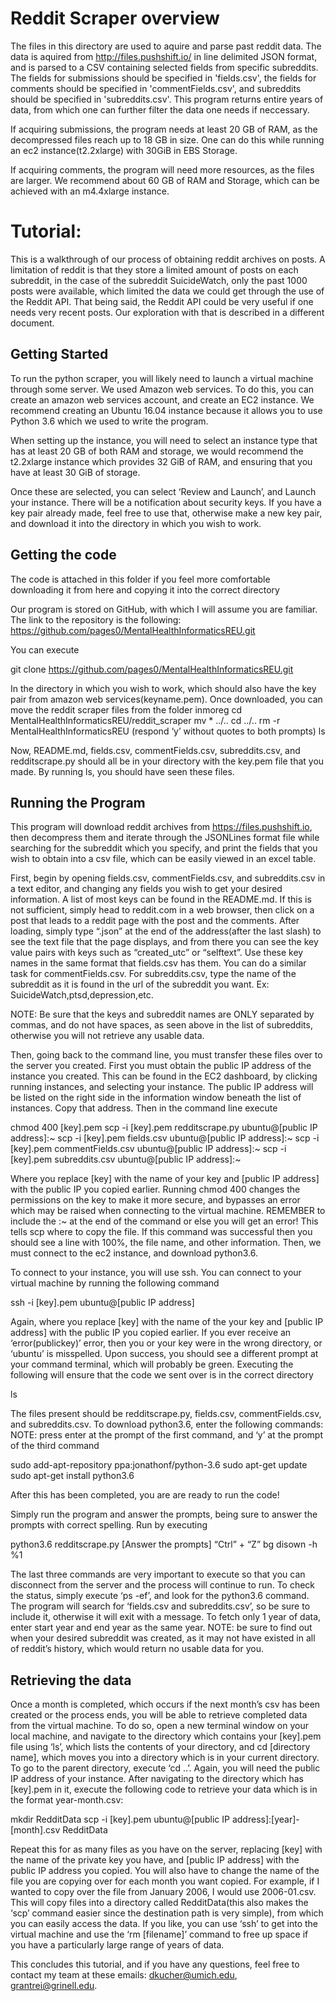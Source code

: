 # Reddit Scraper overview

The files in this directory are used to aquire and parse past reddit data. The data is aquired from http://files.pushshift.io/ in line delimited JSON format, and is parsed to a CSV containing selected fields from specific subreddits. The fields for submissions should be specified in 'fields.csv', the fields for comments should be specified in 'commentFields.csv', and  subreddits should be specified in 'subreddits.csv'. This program returns entire years of data, from which one can further filter the data one needs if neccessary.

If acquiring submissions, the program needs at least 20 GB of RAM, as the
decompressed files reach up to 18 GB in size. One can do this
while running an ec2 instance(t2.2xlarge) with 30GiB in EBS Storage.

If acquiring comments, the program will need more resources, as the files are larger.
We recommend about 60 GB of RAM and Storage, which can be achieved with an m4.4xlarge instance.

# Tutorial:
This is a walkthrough of our process of obtaining reddit archives on posts. A limitation of reddit is that they store a limited amount of posts on each subreddit, in the case of the subreddit SuicideWatch, only the past 1000 posts were available, which limited the data we could get through the use of the Reddit API. That being said, the Reddit API could be very useful if one needs very recent posts. Our exploration with that is described in a different document.

## Getting Started

To run the python scraper, you will likely need to launch a virtual machine through some server. We used Amazon web services. To do this, you can create an amazon web services account, and create an EC2 instance. We recommend creating an Ubuntu 16.04 instance because it allows you to use Python 3.6 which we used to write the program. 

When setting up the instance, you will need to select an instance type that has at least 20 GB of  both RAM and storage, we would recommend the t2.2xlarge instance which provides 32 GiB of RAM, and ensuring that you have at least 30 GiB of storage.

Once these are selected, you can select ‘Review and Launch’, and Launch your instance. There will be a notification about security keys. If you have a key pair already made, feel free to use that, otherwise make a new key pair, and download it into the directory in which you wish to work.

## Getting the code
The code is attached in this folder if you feel more comfortable downloading it from here and copying it into the correct directory

Our program is stored on GitHub, with which I will assume you are familiar. The link to the repository is the following: https://github.com/pages0/MentalHealthInformaticsREU.git

You can execute

git clone https://github.com/pages0/MentalHealthInformaticsREU.git

In the directory in which you wish to work, which should also have the key pair from amazon web services(keyname.pem). Once downloaded, you can move the reddit scraper files from the folder inmoreg
cd MentalHealthInformaticsREU/reddit_scraper
mv *  ../..
cd ../..
rm -r MentalHealthInformaticsREU
(respond ‘y’ without quotes to both prompts)
ls

Now, README.md, fields.csv, commentFields.csv, subreddits.csv, and redditscrape.py should all be in your directory with the key.pem file that you made. By running ls, you should have seen these files.

## Running the Program
This program will download reddit archives from https://files.pushshift.io, then decompress them and iterate through the JSONLines format file while searching for the subreddit which you specify, and print the fields that you wish to obtain into a csv file, which can be easily viewed in an excel table.

First, begin by opening fields.csv, commentFields.csv, and subreddits.csv in a text editor, and changing any fields you wish to get your desired information. A list of most keys can be found in the README.md. If this is not sufficient, simply head to reddit.com in a web browser, then click on a post that leads to a reddit page with the post and the comments. After loading, simply type “.json” at the end of the address(after the last slash) to see the text file that the page displays, and from there you can see the key value pairs with keys such as “created_utc” or “selftext”. Use these key names in the same format that fields.csv has them. You can do a similar task for commentFields.csv. For subreddits.csv, type the name of the subreddit as it is found in the url of the subreddit you want. Ex: SuicideWatch,ptsd,depression,etc.

NOTE: Be sure that the keys and subreddit names are ONLY separated by commas, and do not have spaces, as seen above in the list of subreddits, otherwise you will not retrieve any usable data.

Then, going back to the command line, you must transfer these files over to the server you created. First you must obtain the public IP address of the instance you created. This can be found in the EC2 dashboard, by clicking running instances, and selecting your instance. The public IP address will be listed on the right side in the information window beneath the list of instances. Copy that address. Then in the command line execute

chmod 400 [key].pem
scp -i [key].pem redditscrape.py ubuntu@[public IP address]:~ 
scp -i [key].pem fields.csv ubuntu@[public IP address]:~ 
scp -i [key].pem commentFields.csv ubuntu@[public IP address]:~ 
scp -i [key].pem subreddits.csv ubuntu@[public IP address]:~ 

Where you replace [key] with the name of your key and [public IP address] with the public IP you copied earlier. Running chmod 400 changes the permissions on the key to make it more secure, and bypasses an error which may be raised when connecting to the virtual machine. REMEMBER to include the :~ at the end of the command or else you will get an error! This tells scp where to copy the file. If this command was successful then you should see a line with 100%, the file name, and other information. Then, we must connect to the ec2 instance, and download python3.6.

To connect to your instance, you will use ssh. You can connect to your virtual machine by running the following command

ssh -i [key].pem ubuntu@[public IP address]

Again, where you replace [key] with the name of the your key and [public IP address] with the public IP you copied earlier. If you ever receive an ‘error(publickey)’ error, then you or your key were in the wrong directory, or ‘ubuntu’ is misspelled. Upon success, you should see a different prompt at your command terminal, which will probably be green. Executing the following will ensure that the code we sent over is in the correct directory

ls 

The files present should be redditscrape.py, fields.csv, commentFields.csv, and subreddits.csv. To download python3.6, enter the following commands: NOTE: press enter at the prompt of the first command, and ‘y’ at the prompt of the third command

sudo add-apt-repository ppa:jonathonf/python-3.6
sudo apt-get update 
sudo apt-get install python3.6

After this has been completed, you are are ready to run the code!

Simply run the program and answer the prompts, being sure to answer the prompts with correct spelling. Run by executing

python3.6 redditscrape.py
[Answer the prompts]
“Ctrl” + “Z”
bg
disown -h %1


The last three commands are very important to execute so that you can disconnect from the server and the process will continue to run. To check the status, simply execute ‘ps -ef’, and look for the python3.6 command. The program will search for ‘fields.csv and subreddits.csv’, so be sure to include it, otherwise it will exit with a message. To fetch only 1 year of data, enter start year and end year as the same year. NOTE: be sure to find out when your desired subreddit was created, as it may not have existed in all of reddit’s history, which would return no usable data for you.

## Retrieving the data
Once a month is completed, which occurs if the next month’s csv has been created or the process ends, you will be able to retrieve completed data from the virtual machine. To do so, open a new terminal window on your local machine, and navigate to the directory which contains your [key].pem file using ‘ls’, which lists the contents of your directory, and cd [directory name], which moves you into a directory which is in your current directory. To go to the parent directory, execute ‘cd ..’. Again, you will need the public IP address of your instance. After navigating to the directory which has [key].pem in it, execute the following code to retrieve your data which is in the format year-month.csv:

mkdir RedditData
scp -i [key].pem ubuntu@[public IP address]:[year]-[month].csv RedditData

Repeat this for as many files as you have on the server, replacing [key] with the name of the private key you have, and [public IP address] with the public IP address you copied. You will also have to change the name of the file you are copying over for each month you want copied. For example, if I wanted to copy over the file from January 2006, I would use 2006-01.csv. This will copy files into a directory called RedditData(this also makes the ‘scp’ command easier since the destination path is very simple), from which you can easily access the data. If you like, you can use ‘ssh’ to get into the virtual machine and use the ‘rm [filename]’ command to free up space if you have a particularly large range of years of data.

This concludes this tutorial, and if you have any questions, feel free to contact my team at these emails: dkucher@umich.edu, grantrei@grinell.edu.


